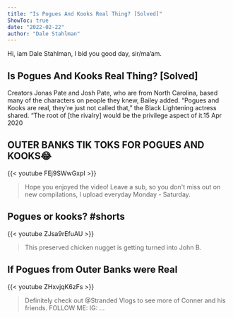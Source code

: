 ```yaml
---
title: "Is Pogues And Kooks Real Thing? [Solved]"
ShowToc: true 
date: "2022-02-22"
author: "Dale Stahlman" 
---
```


Hi, iam Dale Stahlman, I bid you good day, sir/ma’am.
## Is Pogues And Kooks Real Thing? [Solved]
Creators Jonas Pate and Josh Pate, who are from North Carolina, based many of the characters on people they knew, Bailey added. “Pogues and Kooks are real, they're just not called that,” the Black Lightening actress shared. “The root of [the rivalry] would be the privilege aspect of it.15 Apr 2020

## OUTER BANKS TIK TOKS FOR POGUES AND KOOKS😂
{{< youtube FEj9SWwGxpI >}}
>Hope you enjoyed the video! Leave a sub, so you don't miss out on new compilations, I upload everyday Monday - Saturday.

## Pogues or kooks? #shorts
{{< youtube ZJsa9rEfuAU >}}
>This preserved chicken nugget is getting turned into John B.

## If Pogues from Outer Banks were Real
{{< youtube ZHxvjqK6zFs >}}
>Definitely check out @Stranded Vlogs to see more of Conner and his friends. FOLLOW ME: IG: ...

